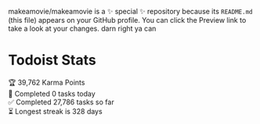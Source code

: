 makeamovie/makeamovie is a ✨ special ✨ repository because its `README.md` (this file) appears on your GitHub profile.
You can click the Preview link to take a look at your changes. darn right ya can

# Todoist Stats

<!-- TODO-IST:START -->
🏆  39,762 Karma Points           
🌸  Completed 0 tasks today           
✅  Completed 27,786 tasks so far           
⏳  Longest streak is 328 days
<!-- TODO-IST:END -->
